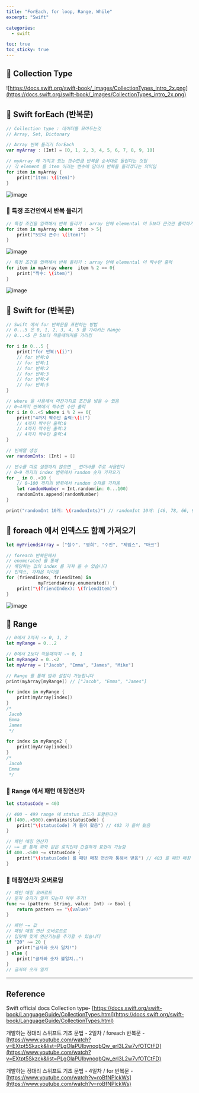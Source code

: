 ```yaml
---
title: "ForEach, for loop, Range, While"
excerpt: "Swift"

categories:
  - swift

toc: true
toc_sticky: true
---
```


## 🔷 Collection Type

![https://docs.swift.org/swift-book/_images/CollectionTypes_intro_2x.png](https://docs.swift.org/swift-book/_images/CollectionTypes_intro_2x.png)

## 🔷 Swift forEach (반복문)

```swift
// Collection type : 데이터를 모아두는것
// Array, Set, Dictonary

// Array 반복 돌리기 forEach
var myArray : [Int] = [0, 1, 2, 3, 4, 5, 6, 7, 8, 9, 10]

// myArray 에 가지고 있는 갯수만큼 반복을 순서대로 돌린다는 것임
// 각 element 를 item 이라는 변수에 담아서 반복을 돌리겠다는 의미임
for item in myArray {
	print("item: \(item)")
}
```

![image](https://user-images.githubusercontent.com/28912774/149251232-8a8da067-26ce-4184-b1fe-45915b127135.png)

### 🔶 특정 조건안에서 반복 돌리기

```swift
// 특정 조건을 입력해서 반복 돌리기 : array 안에 elemental 이 5보다 큰것만 출력하기
for item in myArray where  item > 5{
	print("5보다 큰수: \(item)")
}
```

![image](https://user-images.githubusercontent.com/28912774/149251546-f2555e92-6ff1-4454-a806-4bfdc747a2cb.png)

```swift
// 특정 조건을 입력해서 반복 돌리기 : array 안에 elemental 이 짝수만 출력
for item in myArray where  item % 2 == 0{
	print("짝수: \(item)")
}
```

![image](https://user-images.githubusercontent.com/28912774/149251747-dbe38dd0-435b-4b02-bf90-ab67bc9ceaf4.png)

## 🔷 Swift for (반복문)

```swift
// Swift 에서 for 반복문을 표현하는 방법
// 0...5 은 0, 1, 2, 3, 4, 5 를 가리키는 Range
// 0...<5 은 5보다 작을때까지를 가리킴

for i in 0...5 {
	print("for 반복:\(i)")
	// for 반복:0
	// for 반복:1
	// for 반복:2
	// for 반복:3
	// for 반복:4
	// for 반복:5
}

// where 을 사용해서 마찬가지로 조건을 넣을 수 있음
// 0~4까지 반복에서 짝수인 수만 출력
for i in 0..<5 where i % 2 == 0{
	print("4까지 짝수만 출력:\(i)")
	// 4까지 짝수만 출력:0
	// 4까지 짝수만 출력:2
	// 4까지 짝수만 출력:4
}
```

```swift
// 빈배열 생성
var randomInts: [Int] = []

// 변수를 따로 설정하지 않으면 _ 언더바를 주로 사용한다
// 0~9 까지의 index 범위에서 random 숫자 가져오기
for _ in 0..<10 {
	// 0~100 까지의 범위에서 random 숫자를 가져옴
	let randomNumber = Int.random(in: 0...100)
	randomInts.append(randomNumber)
}

print("randomInt 10개: \(randomInts)") // randomInt 10개: [46, 78, 66, 97, 30, 97, 80, 17, 89, 33]
```

## 🔷 foreach 에서 인덱스도 함꼐 가져오기

```swift
let myFriendsArray = ["철수", "영희", "수진", "제임스", "마크"]

// foreach 반복문에서
// enumerated 를 통해
// 해당하는 값의 index 를 가져 올 수 있습니다
// 인덱스, 가져온 아이템
for (friendIndex, friendItem) in
			myFriendsArray.enumerated() {
	print("\(friendIndex): \(friendItem)")
}

```

![image](https://user-images.githubusercontent.com/28912774/151642103-405eaae8-1733-4ce7-ad45-2e51d69bbc73.png)

## 🔷 Range

```swift
// 0에서 2까지 -> 0, 1, 2
let myRange = 0...2

// 0에서 2보다 작을때까지 -> 0, 1
let myRange2 = 0..<2
let myArray = ["Jacob", "Emma", "James", "Mike"]

// Range 를 통해 범위 설정이 가능합니다
print(myArray[myRange]) // ["Jacob", "Emma", "James"]

for index in myRange {
	print(myArray[index])
}
/*
 Jacob
 Emma
 James
 */

for index in myRange2 {
	print(myArray[index])
}
/*
 Jacob
 Emma
 */

```

### 🔶 Range 에서 패턴 매칭연산자

```swift
let statusCode = 403

// 400 ~ 499 range 에 status 코드가 포함된다면
if (400..<500).contains(statusCode) {
	print("\(statusCode) 가 들어 왔음") // 403 가 들어 왔음
}

// 패턴 매칭 연산자
// ~= 를 통해 위와 같은 로직인데 간결하게 표현이 가능함
if 400..<500 ~= statusCode {
	print("\(statusCode) 를 패턴 매칭 연산자 통해서 받음") // 403 를 패턴 매칭 연산자 통해서 받음
}
```

### 🔶 매칭연산자 오버로딩

```swift
// 패턴 매칭 오버로드
// 문자 숫자가 일치 되는지 여부 추가!
func ~= (pattern: String, value: Int) -> Bool {
	return pattern == "\(value)"
}

// 패턴 ~= 값
// 패텅 매칭 연산 오버로드로
// 입맛에 맞게 연산기능을 추가할 수 있습니다
if "20" ~= 20 {
	print("글자와 숫자 일치!")
} else {
	print("글자와 숫자 불일치..")
}
// 글자와 숫자 일치

```

---

<!-- 🔶 🔷 📌 🔑  -->

## Reference

Swift official docs Collection type- [https://docs.swift.org/swift-book/LanguageGuide/CollectionTypes.html](https://docs.swift.org/swift-book/LanguageGuide/CollectionTypes.html)

개발하는 정대리 스위프트 기초 문법 - 2일차 / foreach 반복문 - [https://www.youtube.com/watch?v=EXtpt5Skzck&list=PLgOlaPUIbynoqbQw_erl3L2w7vfOTCtFD](https://www.youtube.com/watch?v=EXtpt5Skzck&list=PLgOlaPUIbynoqbQw_erl3L2w7vfOTCtFD)

개발하는 정대리 스위프트 기초 문법 - 4일차 / for 반복문 - [https://www.youtube.com/watch?v=roBfNPlckWs](https://www.youtube.com/watch?v=roBfNPlckWs)

